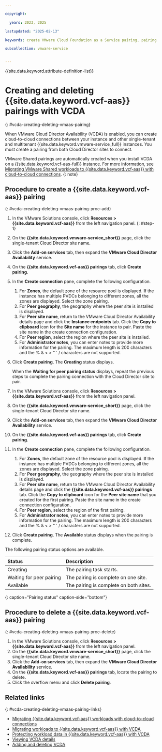 ```yaml
---

copyright:

  years: 2023, 2025

lastupdated: "2025-02-13"

keywords: create VMware Cloud Foundation as a Service pairing, pairing

subcollection: vmware-service


---
```


{{site.data.keyword.attribute-definition-list}}

# Creating and deleting {{site.data.keyword.vcf-aas}} pairings with VCDA
{: #vcda-creating-deleting-vmaas-pairing}

When VMware Cloud Director Availability (VCDA) is enabled, you can create cloud-to-cloud connections between your instance and other single-tenant and multitenant {{site.data.keyword.vmware-service_full}} instances. You must create a pairing from both Cloud Director sites to connect.

VMware Shared pairings are automatically created when you install VCDA on a {{site.data.keyword.vcf-aas-full}} instance. For more information, see [Migrating VMware Shared workloads to {{site.data.keyword.vcf-aas}} with cloud-to-cloud connections](/docs/vmware-service?topic=vmware-service-vcda-migrating-cloudtocloud-shared).
{: note}

## Procedure to create a {{site.data.keyword.vcf-aas}} pairing
{: #vcda-creating-deleting-vmaas-pairing-proc-add}



1. In the VMware Solutions console, click **Resources > {{site.data.keyword.vcf-aas}}** from the left navigation panel. {: #step-1}
1. On the **{{site.data.keyword.vmware-service_short}}** page, click the single-tenant Cloud Director site name.
1. Click the **Add-on services** tab, then expand the **VMware Cloud Director Availability** service.
1. On the **{{site.data.keyword.vcf-aas}} pairings** tab, click **Create pairing**.
1. In the **Create connection** pane, complete the following configuration.
   1. For **Zones**, the default zone of the resource pool is displayed. If the instance has multiple PVDCs belonging to different zones, all the zones are displayed. Select the zone pairing.
   1. For **Peer geography**, the geography where the peer site is installed is displayed.
   1. For **Peer site name**, return to the VMware Cloud Director Availability details page and click the **Instance endpoints** tab. Click the **Copy to clipboard** icon for the **Site name** for the instance to pair. Paste the site name in the create connection configuration.
   1. For **Peer region**, select the region where the peer site is installed.
   1. For **Administrator notes**, you can enter notes to provide more information for the pairing. The maximum length is 200 characters and the % & < > " ' / characters are not supported.
1. Click **Create pairing**. The **Creating** status displays.

   When the **Waiting for peer pairing status** displays, repeat the previous steps to complete the pairing connection with the Cloud Director site to pair.

1. In the VMware Solutions console, click **Resources > {{site.data.keyword.vcf-aas}}** from the left navigation panel.
1. On the **{{site.data.keyword.vmware-service_short}}** page, click the single-tenant Cloud Director site name.
1. Click the **Add-on services** tab, then expand the **VMware Cloud Director Availability** service.
1. On the **{{site.data.keyword.vcf-aas}} pairings** tab, click **Create pairing**.
1. In the **Create connection** pane, complete the following configuration.
   1. For **Zones**, the default zone of the resource pool is displayed. If the instance has multiple PVDCs belonging to different zones, all the zones are displayed. Select the zone pairing.
   1. For **Peer geography**, the geography where the peer site is installed is displayed.
   1. For **Peer site name**, return to the VMware Cloud Director Availability details page and click the **{{site.data.keyword.vcf-aas}} pairings** tab. Click the **Copy to clipboard** icon for the **Peer site name** that you created for the first pairing. Paste the site name in the create connection configuration.
   1. For **Peer region**, select the region of the first pairing.
   1. For **Administrator notes**, you can enter notes to provide more information for the pairing. The maximum length is 200 characters and the % & < > " ' / characters are not supported.
1. Click **Create pairing**. The **Available** status displays when the pairing is complete.

The following pairing status options are available.

| Status | Description |
|:---- |:----------- |
| Creating | The pairing task starts. |
| Waiting for peer pairing | The pairing is complete on one site. |
| Available | The pairing is complete on both sites. |
{: caption="Pairing status" caption-side="bottom"}

## Procedure to delete a {{site.data.keyword.vcf-aas}} pairing
{: #vcda-creating-deleting-vmaas-pairing-proc-delete}

1. In the VMware Solutions console, click **Resources > {{site.data.keyword.vcf-aas}}** from the left navigation panel.
2. On the **{{site.data.keyword.vmware-service_short}}** page, click the single-tenant Cloud Director site name.
3. Click the **Add-on services** tab, then expand the **VMware Cloud Director Availability** service.
4. On the **{{site.data.keyword.vcf-aas}} pairings** tab, locate the pairing to delete.
5. Click the overflow menu and click **Delete pairing**.

## Related links
{: #vcda-creating-deleting-vmaas-pairing-links}

* [Migrating {{site.data.keyword.vcf-aas}} workloads with cloud-to-cloud connections](/docs/vmware-service?topic=vmware-service-vcda-migrating-cloudtocloud-vmaas)
* [Migrating workloads to {{site.data.keyword.vcf-aas}} with VCDA](/docs/vmware-service?topic=vmware-service-tenant-vcda)
* [Protecting workload data in {{site.data.keyword.vcf-aas}} with VCDA](/docs/vmware-service?topic=vmware-service-tenant-vcda)
* [Viewing VCDA details](/docs/vmware-service?topic=vmware-service-vcda-viewing)
* [Adding and deleting VCDA](/docs/vmware-service?topic=vmware-service-vcda-adding-deleting)
